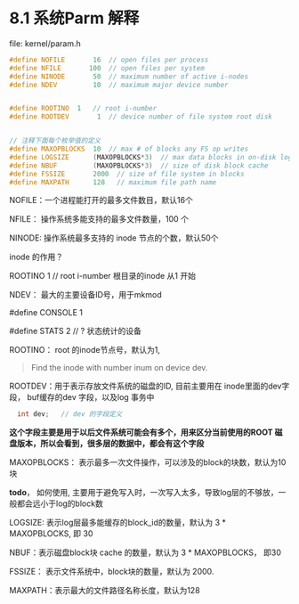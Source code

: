 # 8.1 系统Parm 解释

file: kernel/param.h

```C++
#define NOFILE       16  // open files per process
#define NFILE       100  // open files per system
#define NINODE       50  // maximum number of active i-nodes
#define NDEV         10  // maximum major device number


#define ROOTINO  1   // root i-number
#define ROOTDEV       1  // device number of file system root disk


// 注释下面每个枚举值的定义
#define MAXOPBLOCKS  10  // max # of blocks any FS op writes
#define LOGSIZE      (MAXOPBLOCKS*3)  // max data blocks in on-disk log
#define NBUF         (MAXOPBLOCKS*3)  // size of disk block cache
#define FSSIZE       2000  // size of file system in blocks
#define MAXPATH      128   // maximum file path name
```



NOFILE：一个进程能打开的最多文件数目，默认16个

NFILE：  操作系统多能支持的最多文件数量，100 个

NINODE:  操作系统最多支持的 inode 节点的个数，默认50个

 inode 的作用？

 ROOTINO  1   // root i-number  根目录的inode 从1 开始 

NDEV： 最大的主要设备ID号，用于mkmod

 \#define CONSOLE 1

 \#define STATS   2  // ? 状态统计的设备

ROOTINO：  root 的inode节点号，默认为1,

> Find the inode with number inum on device dev.



ROOTDEV：用于表示存放文件系统的磁盘的ID, 目前主要用在 inode里面的dev字段， buf缓存的dev 字段，以及log 事务中 

```C++
  int dev;   // dev 的字段定义
```

  **这个字段主要是用于以后文件系统可能会有多个，用来区分当前使用的ROOT 磁盘版本，所以会看到，很多层的数据中，都会有这个字段**



MAXOPBLOCKS： 表示最多一次文件操作，可以涉及的block的块数，默认为10 块

**todo**， 如何使用,  主要用于避免写入时，一次写入太多，导致log层的不够放，一般都会远小于log的block数

LOGSIZE:  表示log层最多能缓存的block_id的数量，默认为 3 * MAXOPBLOCKS, 即 30

NBUF：表示磁盘block块 cache 的数量，默认为 3 * MAXOPBLOCKS， 即30

FSSIZE： 表示文件系统中，block块的数量，默认为 2000.

MAXPATH：表示最大的文件路径名称长度，默认为128